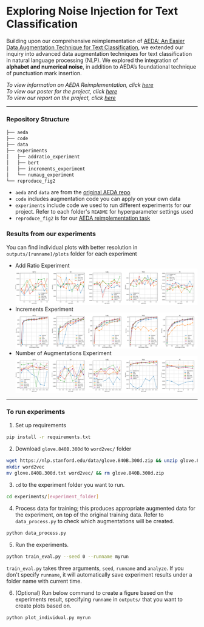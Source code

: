 # Exploring Noise Injection for Text Classification

Building upon our comprehensive reimplementation of [AEDA: An Easier Data Augmentation Technique for Text Classification](https://arxiv.org/abs/2108.13230), we extended our inquiry into advanced data augmentation techniques for text classification in natural language processing (NLP). We explored the integration of **alphabet and numerical noise**, in addition to AEDA’s foundational technique of punctuation mark insertion. 

*To view information on AEDA Reimplementation, click [here](https://github.com/yoonichoi/aeda_reimplement/blob/master/Reimplementing-AEDA.md)*\
*To view our poster for the project, click [here](https://docs.google.com/presentation/d/1pMMEvN1McZyl2atmuSEe5w6ybc1326O54hHCtroOuf0/edit)*\
*To view our report on the project, click [here](https://drive.google.com/file/d/1dtYvTNoYE1oZFg77joMCdxGETfWbxZid/view?usp=sharing)*

---

### Repository Structure
```
├── aeda
├── code
├── data
├── experiments
│   ├── addratio_experiment
│   ├── bert
│   ├── increments_experiment
│   └── numaug_experiment
└── reproduce_fig2
```
- `aeda` and `data` are from the [original AEDA repo](https://github.com/akkarimi/aeda_nlp)
- `code` includes augmentation code you can apply on your own data
- `experiments` include code we used to run different experiments for our project. Refer to each folder's `README` for hyperparameter settings used
- `reproduce_fig2` is for our [AEDA reimplementation task]((https://github.com/yoonichoi/aeda_reimplement/blob/master/Reimplementing-AEDA.md))

### Results from our experiments

You can find individual plots with better resolution in `outputs/[runname]/plots` folder for each experiment
- Add Ratio Experiment
![alt text](experiments/addratio_experiment/outputs/initial/plots/without_hybrid/combined_accuracy_trend_without_hybrid.png)
- Increments Experiment
![alt text](experiments/increments_experiment/outputs/initial/plots/without_hybrid/combined_accuracy_trend.png)
- Number of Augmentations Experiment
![alt text](experiments/numaug_experiment/outputs/initial/plots/without_hybrid/combined_accuracy_trend_without_hybrid.png)

---

### To run experiments
1. Set up requirements
```bash
pip install -r requirements.txt
```

2. Download `glove.840B.300d` to `word2vec/` folder
```bash
wget https://nlp.stanford.edu/data/glove.840B.300d.zip && unzip glove.840B.300d.zip
mkdir word2vec 
mv glove.840B.300d.txt word2vec/ && rm glove.840B.300d.zip
```

3. `cd` to the experiment folder you want to run. 
```bash
cd experiments/[experiment_folder]
```

4. Process data for training; this produces appropriate augmented data for the experiment, on top of the original training data. Refer to `data_process.py` to check which augmentations will be created.

```bash
python data_process.py
```

5. Run the experiments.
```bash
python train_eval.py --seed 0 --runname myrun
```

`train_eval.py` takes three arguments, `seed`, `runname` and `analyze`. If you don't specify `runname`, it will automatically save experiment results under a folder name with current time. 


6. (Optional) Run below command to create a figure based on the experiments result, specifying `runname` in `outputs/` that you want to create plots based on.
```bash
python plot_individual.py myrun
```
